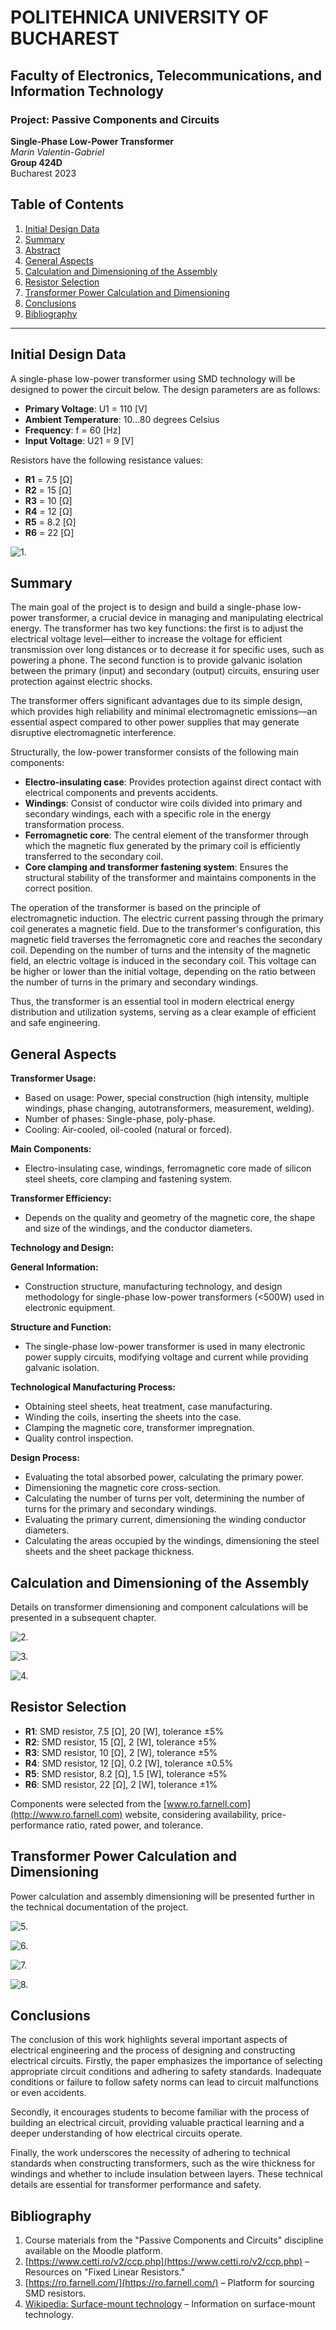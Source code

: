 # POLITEHNICA UNIVERSITY OF BUCHAREST
## Faculty of Electronics, Telecommunications, and Information Technology
### Project: Passive Components and Circuits
**Single-Phase Low-Power Transformer**  
*Marin Valentin-Gabriel*  
**Group 424D**  
Bucharest 2023

## Table of Contents

1. [Initial Design Data](#initial-design-data)  
2. [Summary](#summary)  
3. [Abstract](#abstract)  
4. [General Aspects](#general-aspects)  
5. [Calculation and Dimensioning of the Assembly](#calculation-and-dimensioning-of-the-assembly)  
6. [Resistor Selection](#resistor-selection)  
7. [Transformer Power Calculation and Dimensioning](#transformer-power-calculation-and-dimensioning)  
8. [Conclusions](#conclusions)  
9. [Bibliography](#bibliography)

---

## Initial Design Data

A single-phase low-power transformer using SMD technology will be designed to power the circuit below. The design parameters are as follows:

- **Primary Voltage**: U1 = 110 [V]
- **Ambient Temperature**: 10...80 degrees Celsius
- **Frequency**: f = 60 [Hz]
- **Input Voltage**: U21 = 9 [V]

Resistors have the following resistance values:
- **R1** = 7.5 [Ω]
- **R2** = 15 [Ω]
- **R3** = 10 [Ω]
- **R4** = 12 [Ω]
- **R5** = 8.2 [Ω]
- **R6** = 22 [Ω]

![1.](Img/p1.jpg?raw=true "Title")

## Summary

The main goal of the project is to design and build a single-phase low-power transformer, a crucial device in managing and manipulating electrical energy. The transformer has two key functions: the first is to adjust the electrical voltage level—either to increase the voltage for efficient transmission over long distances or to decrease it for specific uses, such as powering a phone. The second function is to provide galvanic isolation between the primary (input) and secondary (output) circuits, ensuring user protection against electric shocks.

The transformer offers significant advantages due to its simple design, which provides high reliability and minimal electromagnetic emissions—an essential aspect compared to other power supplies that may generate disruptive electromagnetic interference.

Structurally, the low-power transformer consists of the following main components:

- **Electro-insulating case**: Provides protection against direct contact with electrical components and prevents accidents.
- **Windings**: Consist of conductor wire coils divided into primary and secondary windings, each with a specific role in the energy transformation process.
- **Ferromagnetic core**: The central element of the transformer through which the magnetic flux generated by the primary coil is efficiently transferred to the secondary coil.
- **Core clamping and transformer fastening system**: Ensures the structural stability of the transformer and maintains components in the correct position.

The operation of the transformer is based on the principle of electromagnetic induction. The electric current passing through the primary coil generates a magnetic field. Due to the transformer's configuration, this magnetic field traverses the ferromagnetic core and reaches the secondary coil. Depending on the number of turns and the intensity of the magnetic field, an electric voltage is induced in the secondary coil. This voltage can be higher or lower than the initial voltage, depending on the ratio between the number of turns in the primary and secondary windings.

Thus, the transformer is an essential tool in modern electrical energy distribution and utilization systems, serving as a clear example of efficient and safe engineering.

## General Aspects

**Transformer Usage:**
- Based on usage: Power, special construction (high intensity, multiple windings, phase changing, autotransformers, measurement, welding).
- Number of phases: Single-phase, poly-phase.
- Cooling: Air-cooled, oil-cooled (natural or forced).

**Main Components:**
- Electro-insulating case, windings, ferromagnetic core made of silicon steel sheets, core clamping and fastening system.

**Transformer Efficiency:**
- Depends on the quality and geometry of the magnetic core, the shape and size of the windings, and the conductor diameters.

**Technology and Design:**

**General Information:**
- Construction structure, manufacturing technology, and design methodology for single-phase low-power transformers (<500W) used in electronic equipment.

**Structure and Function:**
- The single-phase low-power transformer is used in many electronic power supply circuits, modifying voltage and current while providing galvanic isolation.

**Technological Manufacturing Process:**
- Obtaining steel sheets, heat treatment, case manufacturing.
- Winding the coils, inserting the sheets into the case.
- Clamping the magnetic core, transformer impregnation.
- Quality control inspection.

**Design Process:**
- Evaluating the total absorbed power, calculating the primary power.
- Dimensioning the magnetic core cross-section.
- Calculating the number of turns per volt, determining the number of turns for the primary and secondary windings.
- Evaluating the primary current, dimensioning the winding conductor diameters.
- Calculating the areas occupied by the windings, dimensioning the steel sheets and the sheet package thickness.

## Calculation and Dimensioning of the Assembly

Details on transformer dimensioning and component calculations will be presented in a subsequent chapter.

![2.](Img/p2.jpg?raw=true "Title")

![3.](Img/p3.jpg?raw=true "Title")

![4.](Img/p4.jpg?raw=true "Title")

## Resistor Selection

- **R1**: SMD resistor, 7.5 [Ω], 20 [W], tolerance ±5%
- **R2**: SMD resistor, 15 [Ω], 2 [W], tolerance ±5%
- **R3**: SMD resistor, 10 [Ω], 2 [W], tolerance ±5%
- **R4**: SMD resistor, 12 [Ω], 0.2 [W], tolerance ±0.5%
- **R5**: SMD resistor, 8.2 [Ω], 1.5 [W], tolerance ±5%
- **R6**: SMD resistor, 22 [Ω], 2 [W], tolerance ±1%

Components were selected from the [www.ro.farnell.com](http://www.ro.farnell.com) website, considering availability, price-performance ratio, rated power, and tolerance.

## Transformer Power Calculation and Dimensioning

Power calculation and assembly dimensioning will be presented further in the technical documentation of the project.

![5.](Img/p5.jpg?raw=true "Title")

![6.](Img/p6.jpg?raw=true "Title")

![7.](Img/p7.jpg?raw=true "Title")

![8.](Img/p8.jpg?raw=true "Title")

## Conclusions

The conclusion of this work highlights several important aspects of electrical engineering and the process of designing and constructing electrical circuits. Firstly, the paper emphasizes the importance of selecting appropriate circuit conditions and adhering to safety standards. Inadequate conditions or failure to follow safety norms can lead to circuit malfunctions or even accidents.

Secondly, it encourages students to become familiar with the process of building an electrical circuit, providing valuable practical learning and a deeper understanding of how electrical circuits operate.

Finally, the work underscores the necessity of adhering to technical standards when constructing transformers, such as the wire thickness for windings and whether to include insulation between layers. These technical details are essential for transformer performance and safety.

## Bibliography

1. Course materials from the "Passive Components and Circuits" discipline available on the Moodle platform.
2. [https://www.cetti.ro/v2/ccp.php](https://www.cetti.ro/v2/ccp.php) – Resources on "Fixed Linear Resistors."
3. [https://ro.farnell.com/](https://ro.farnell.com/) – Platform for sourcing SMD resistors.
4. [Wikipedia: Surface-mount technology](https://en.wikipedia.org/wiki/Surface-mount_technology) – Information on surface-mount technology.
